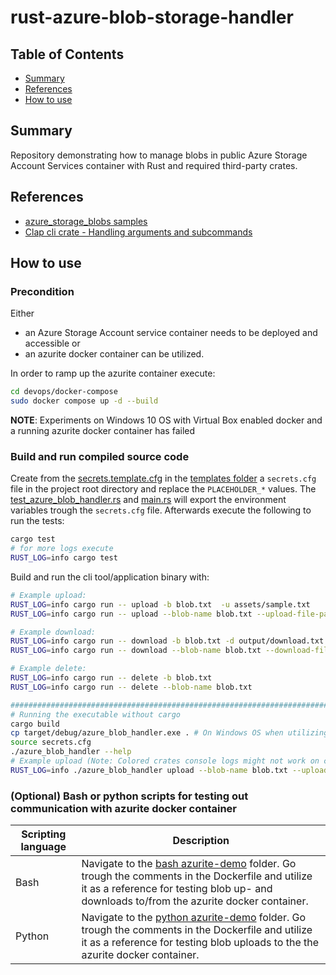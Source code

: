 # rust-azure-blob-storage-handler

## Table of Contents

- [Summary](#summary)
- [References](#references)
- [How to use](#how-to-use)

## Summary

Repository demonstrating how to manage blobs in public Azure Storage Account Services container with Rust and required third-party crates.

## References

- [azure_storage_blobs samples](https://github.com/Azure/azure-sdk-for-rust/tree/main/sdk/storage_blobs)
- [Clap cli crate - Handling arguments and subcommands](https://rust-cli-recommendations.sunshowers.io/handling-arguments.html)

## How to use

### Precondition

Either 
- an Azure Storage Account service container needs to be deployed and accessible or 
- an azurite docker container can be utilized. 

In order to ramp up the azurite container execute:

```bash
cd devops/docker-compose
sudo docker compose up -d --build
```

**NOTE**: Experiments on Windows 10 OS with Virtual Box enabled docker and a running azurite docker container has failed

### Build and run compiled source code

Create from the [secrets.template.cfg](./templates/secrets.template.cfg) in the [templates folder](./templates/) a `secrets.cfg` file in the project root directory and replace the `PLACEHOLDER_*` values. The [test_azure_blob_handler.rs](./test/test_azure_blob_handler.rs) and [main.rs](./src/main.rs) will export the environment variables trough the `secrets.cfg` file.
Afterwards execute the following to run the tests:

```bash
cargo test
# for more logs execute
RUST_LOG=info cargo test
```

Build and run the cli tool/application binary with:

```bash
# Example upload: 
RUST_LOG=info cargo run -- upload -b blob.txt  -u assets/sample.txt
RUST_LOG=info cargo run -- upload --blob-name blob.txt --upload-file-path assets/sample.txt 

# Example download: 
RUST_LOG=info cargo run -- download -b blob.txt -d output/download.txt
RUST_LOG=info cargo run -- download --blob-name blob.txt --download-file-path "output/download.txt"

# Example delete: 
RUST_LOG=info cargo run -- delete -b blob.txt
RUST_LOG=info cargo run -- delete --blob-name blob.txt

#####################################################################################################################
# Running the executable without cargo  
cargo build
cp target/debug/azure_blob_handler.exe . # On Windows OS when utilizing Git Bash or WSL
source secrets.cfg
./azure_blob_handler --help
# Example upload (Note: Colored crates console logs might not work on certain terminals): 
RUST_LOG=info ./azure_blob_handler upload --blob-name blob.txt --upload-file-path assets/sample.txt 
```

### (Optional) Bash or python scripts for testing out communication with azurite docker container

| Scripting language | Description | 
|----------|----------|
| Bash | Navigate to the [bash azurite-demo](./devops/docker-compose/bash/) folder. Go trough the comments in the Dockerfile and utilize it as a reference for testing blob up- and downloads to/from the azurite docker container. | 
| Python | Navigate to the [python azurite-demo](./devops/docker-compose/python/) folder. Go trough the comments in the Dockerfile and utilize it as a reference for testing blob uploads to the the azurite docker container. | 
